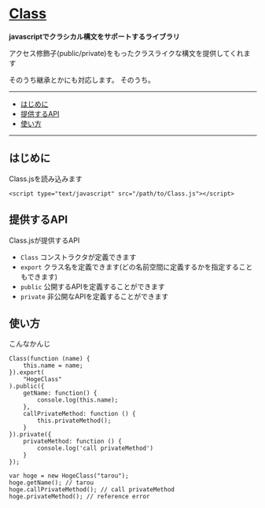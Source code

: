 <a name="README">[Class](http://github.com/nazomikan/Class)</a>
=======
**javascriptでクラシカル構文をサポートするライブラリ**

アクセス修飾子(public/private)をもったクラスライクな構文を提供してくれます

そのうち継承とかにも対応します。
そのうち。

****

* [はじめに](#Usage)
* [提供するAPI](#TheAPI)
* [使い方](#Howto)

****

## <a name="Usage">はじめに</a>

Class.jsを読み込みます 

    <script type="text/javascript" src="/path/to/Class.js"></script>


## <a name="TheAPI">提供するAPI</a>

Class.jsが提供するAPI

* `Class` コンストラクタが定義できます
* `export` クラス名を定義できます(どの名前空間に定義するかを指定することもできます)
* `public` 公開するAPIを定義することができます
* `private` 非公開なAPIを定義することができます

## <a name="Howto">使い方</a>
こんなかんじ

    Class(function (name) {
        this.name = name;
    }).export(
        "HogeClass"
    ).public({
        getName: function() {
            console.log(this.name);
        },
        callPrivateMethod: function () {
            this.privateMethod();
        }
    }).private({
        privateMethod: function () {
            console.log('call privateMethod')
        }
    });

    var hoge = new HogeClass("tarou");
    hoge.getName(); // tarou
    hoge.callPrivateMethod(); // call privateMethod
    hoge.privateMethod(); // reference error


